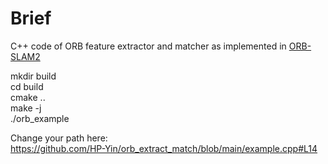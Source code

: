 # Brief
C++ code of ORB feature extractor and matcher as implemented in [ORB-SLAM2](https://github.com/raulmur/ORB_SLAM2)   

mkdir build  
cd build  
cmake ..  
make -j  
./orb_example  

Change your path here:   
https://github.com/HP-Yin/orb_extract_match/blob/main/example.cpp#L14
